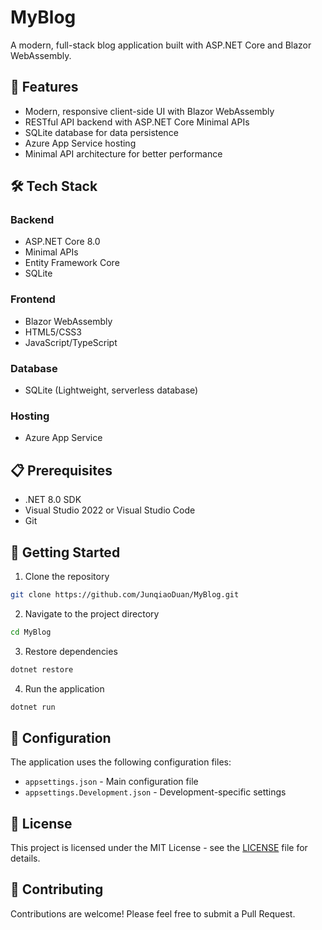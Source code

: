 # MyBlog

A modern, full-stack blog application built with ASP.NET Core and Blazor WebAssembly.

## 🚀 Features

- Modern, responsive client-side UI with Blazor WebAssembly
- RESTful API backend with ASP.NET Core Minimal APIs
- SQLite database for data persistence
- Azure App Service hosting
- Minimal API architecture for better performance

## 🛠️ Tech Stack

### Backend

- ASP.NET Core 8.0
- Minimal APIs
- Entity Framework Core
- SQLite

### Frontend

- Blazor WebAssembly
- HTML5/CSS3
- JavaScript/TypeScript

### Database

- SQLite (Lightweight, serverless database)

### Hosting

- Azure App Service

## 📋 Prerequisites

- .NET 8.0 SDK
- Visual Studio 2022 or Visual Studio Code
- Git

## 🚀 Getting Started

1. Clone the repository

```bash
git clone https://github.com/JunqiaoDuan/MyBlog.git
```

2. Navigate to the project directory

```bash
cd MyBlog
```

3. Restore dependencies

```bash
dotnet restore
```

4. Run the application

```bash
dotnet run
```

## 🔧 Configuration

The application uses the following configuration files:
- `appsettings.json` - Main configuration file
- `appsettings.Development.json` - Development-specific settings

## 📝 License

This project is licensed under the MIT License - see the [LICENSE](LICENSE) file for details.

## 👥 Contributing

Contributions are welcome! Please feel free to submit a Pull Request.
